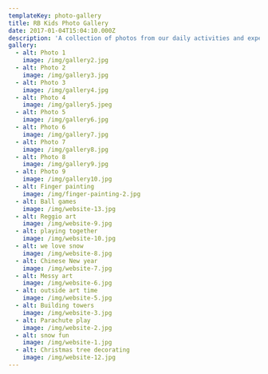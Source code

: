 ```yaml
---
templateKey: photo-gallery
title: RB Kids Photo Gallery
date: 2017-01-04T15:04:10.000Z
description: 'A collection of photos from our daily activities and experiences. '
gallery:
  - alt: Photo 1
    image: /img/gallery2.jpg
  - alt: Photo 2
    image: /img/gallery3.jpg
  - alt: Photo 3
    image: /img/gallery4.jpg
  - alt: Photo 4
    image: /img/gallery5.jpeg
  - alt: Photo 5
    image: /img/gallery6.jpg
  - alt: Photo 6
    image: /img/gallery7.jpg
  - alt: Photo 7
    image: /img/gallery8.jpg
  - alt: Photo 8
    image: /img/gallery9.jpg
  - alt: Photo 9
    image: /img/gallery10.jpg
  - alt: Finger painting
    image: /img/finger-painting-2.jpg
  - alt: Ball games
    image: /img/website-13.jpg
  - alt: Reggio art
    image: /img/website-9.jpg
  - alt: playing together
    image: /img/website-10.jpg
  - alt: we love snow
    image: /img/website-8.jpg
  - alt: Chinese New year
    image: /img/website-7.jpg
  - alt: Messy art
    image: /img/website-6.jpg
  - alt: outside art time
    image: /img/website-5.jpg
  - alt: Building towers
    image: /img/website-3.jpg
  - alt: Parachute play
    image: /img/website-2.jpg
  - alt: snow fun
    image: /img/website-1.jpg
  - alt: Christmas tree decorating
    image: /img/website-12.jpg
---
```


